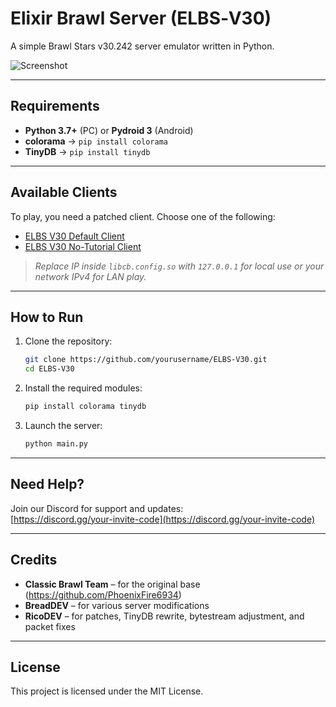 
# Elixir Brawl Server (ELBS‑V30)

A simple Brawl Stars v30.242 server emulator written in Python.

![Screenshot](screenshot.png)

---

## Requirements

- **Python 3.7+** (PC) or **Pydroid 3** (Android)  
- **colorama** → `pip install colorama`  
- **TinyDB** → `pip install tinydb`

---

## Available Clients

To play, you need a patched client. Choose one of the following:

- [ELBS V30 Default Client](https://example.com/default-client.apk)  
- [ELBS V30 No-Tutorial Client](https://example.com/no-tutorial-client.apk)

> *Replace IP inside `libcb.config.so` with `127.0.0.1` for local use or your network IPv4 for LAN play.*

---

## How to Run

1. Clone the repository:
   ```bash
   git clone https://github.com/yourusername/ELBS-V30.git
   cd ELBS-V30
   ```

2. Install the required modules:
   ```bash
   pip install colorama tinydb
   ```

3. Launch the server:
   ```bash
   python main.py
   ```

---

## Need Help?

Join our Discord for support and updates:  
[https://discord.gg/your-invite-code](https://discord.gg/your-invite-code)

---

## Credits

- **Classic Brawl Team** – for the original base (https://github.com/PhoenixFire6934)  
- **BreadDEV** – for various server modifications  
- **RicoDEV** – for patches, TinyDB rewrite, bytestream adjustment, and packet fixes

---

## License

This project is licensed under the MIT License.
